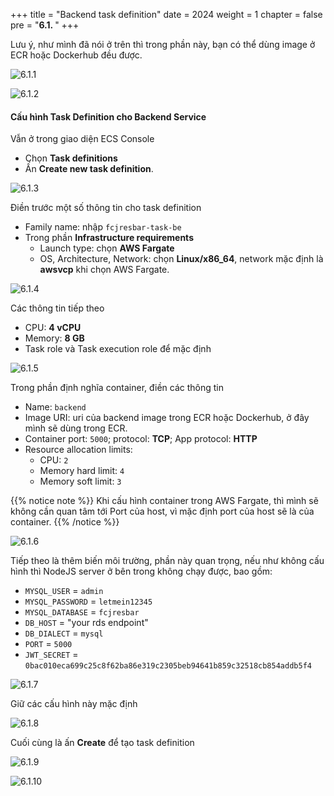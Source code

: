 +++
title = "Backend task definition"
date = 2024
weight = 1
chapter = false
pre = "<b>6.1. </b>"
+++

Lưu ý, như mình đã nói ở trên thì trong phần này, bạn có thể dùng image ở ECR hoặc Dockerhub đều được.

![6.1.1](/images/6-create-task-definition/6.1.1.png)

![6.1.2](/images/6-create-task-definition/6.1.2.png)

#### Cấu hình Task Definition cho Backend Service

Vẫn ở trong giao diện ECS Console

- Chọn **Task definitions**
- Ấn **Create new task definition**.

![6.1.3](/images/6-create-task-definition/6.1.3.png)

Điền trước một số thông tin cho task definition

- Family name: nhập `fcjresbar-task-be`
- Trong phần **Infrastructure requirements**
  - Launch type: chọn **AWS Fargate**
  - OS, Architecture, Network: chọn **Linux/x86_64**, network mặc định là **awsvcp** khi chọn AWS Fargate.

![6.1.4](/images/6-create-task-definition/6.1.4.png)

Các thông tin tiếp theo

- CPU: **4 vCPU**
- Memory: **8 GB**
- Task role và Task execution role để mặc định

![6.1.5](/images/6-create-task-definition/6.1.5.png)

Trong phần định nghĩa container, điền các thông tin

- Name: `backend`
- Image URI: uri của backend image trong ECR hoặc Dockerhub, ở đây mình sẽ dùng trong ECR.
- Container port: `5000`; protocol: **TCP**; App protocol: **HTTP**
- Resource allocation limits:
  - CPU: `2`
  - Memory hard limit: `4`
  - Memory soft limit: `3`

{{% notice note %}}
Khi cấu hình container trong AWS Fargate, thì mình sẽ không cần quan tâm tới Port của host, vì mặc định port của host sẽ là của container.
{{% /notice %}}

![6.1.6](/images/6-create-task-definition/6.1.6.png)

Tiếp theo là thêm biến môi trường, phần này quan trọng, nếu như không cấu hình thì NodeJS server ở bên trong không chạy được, bao gồm:

- `MYSQL_USER` = `admin`
- `MYSQL_PASSWORD` = `letmein12345`
- `MYSQL_DATABASE` = `fcjresbar`
- `DB_HOST` = "your rds endpoint"
- `DB_DIALECT` = `mysql`
- `PORT` = `5000`
- `JWT_SECRET` = `0bac010eca699c25c8f62ba86e319c2305beb94641b859c32518cb854addb5f4`

![6.1.7](/images/6-create-task-definition/6.1.7.png)

Giữ các cấu hình này mặc định

![6.1.8](/images/6-create-task-definition/6.1.8.png)

Cuối cùng là ấn **Create** để tạo task definition

![6.1.9](/images/6-create-task-definition/6.1.9.png)

![6.1.10](/images/6-create-task-definition/6.1.10.png)
